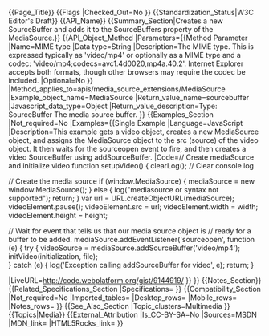 {{Page_Title}}
{{Flags
|Checked_Out=No
}}
{{Standardization_Status|W3C Editor's Draft}}
{{API_Name}}
{{Summary_Section|Creates a new SourceBuffer and adds it to the SourceBuffers property of the MediaSource.}}
{{API_Object_Method
|Parameters={{Method Parameter
|Name=MIME type
|Data type=String
|Description=The MIME type. This is expressed typically as 'video/mp4' or optionally as a MIME type and a codec: 'video/mp4;codecs=avc1.4d0020,mp4a.40.2'. Internet Explorer accepts both formats, though other browsers may require the codec be included.
|Optional=No
}}
|Method_applies_to=apis/media_source_extensions/MediaSource
|Example_object_name=MediaSource
|Return_value_name=sourcebuffer
|Javascript_data_type=Object
|Return_value_description=Type: SourceBuffer
The media source buffer. 
}}
{{Examples_Section
|Not_required=No
|Examples={{Single Example
|Language=JavaScript
|Description=This example gets a video object, creates a new MediaSource object, and assigns the MediaSource object to the src (source) of the video object. It then waits for the sourceopen event to fire, and then creates a video SourceBuffer using addSourceBuffer.
|Code=// Create mediaSource and initialize video 
function setupVideo() {
  clearLog(); // Clear console log

  //  Create the media source 
  if (window.MediaSource) {
    mediaSource = new window.MediaSource();
   } else {
    log("mediasource or syntax not supported");
    return;
  }
  var url = URL.createObjectURL(mediaSource);
  videoElement.pause();
  videoElement.src = url;
  videoElement.width = width;
  videoElement.height = height;

  // Wait for event that tells us that our media source object is 
  //   ready for a buffer to be added.
  mediaSource.addEventListener('sourceopen', function (e) {
    try {
      videoSource = mediaSource.addSourceBuffer('video/mp4');
      initVideo(initialization, file);           
    } catch (e) {
      log('Exception calling addSourceBuffer for video', e);
      return;
    }

|LiveURL=http://code.webplatform.org/gist/9144919/
}}
}}
{{Notes_Section}}
{{Related_Specifications_Section
|Specifications=
}}
{{Compatibility_Section
|Not_required=No
|Imported_tables=
|Desktop_rows=
|Mobile_rows=
|Notes_rows=
}}
{{See_Also_Section
|Topic_clusters=Multimedia
}}
{{Topics|Media}}
{{External_Attribution
|Is_CC-BY-SA=No
|Sources=MSDN
|MDN_link=
|HTML5Rocks_link=
}}